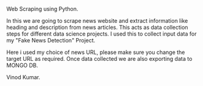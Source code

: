 Web Scraping using Python.

In this we are going to scrape news website and extract information like heading and description from news articles. This acts as data collection steps for
different data science projects. I used this to collect input data for my "Fake News Detection" Project.

Here i used my choice of news URL, please make sure you change the target URL as required. Once data collected we are also exporting data to MONGO DB. 


Vinod Kumar.
